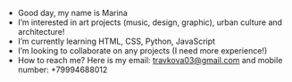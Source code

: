 - Good day, my name is Marina 
- I’m interested in art projects (music, design, graphic), urban culture and architecture!
- I’m currently learning HTML, CSS, Python, JavaScript
- I’m looking to collaborate on any projects (I need more experience!)
- How to reach me? Here is my email: travkova03@gmail.com and mobile number: +79994688012

<!---
trvkyo/trvkyo is a ✨ special ✨ repository because its `README.md` (this file) appears on your GitHub profile.
You can click the Preview link to take a look at your changes.
--->
